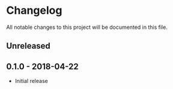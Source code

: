 # Changelog
All notable changes to this project will be documented in this file.

## Unreleased

## 0.1.0 - 2018-04-22

- Initial release